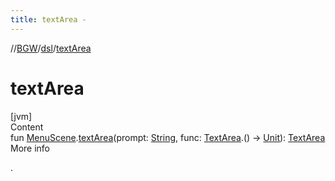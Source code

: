 ```yaml
---
title: textArea -
---
```

//[BGW](../../index.md)/[dsl](index.md)/[textArea](text-area.md)



# textArea  
[jvm]  
Content  
fun [MenuScene](../tools.aqua.bgw.core/-menu-scene/index.md).[textArea](text-area.md)(prompt: [String](https://kotlinlang.org/api/latest/jvm/stdlib/kotlin/-string/index.html), func: [TextArea](../tools.aqua.bgw.elements.uielements/-text-area/index.md).() -> [Unit](https://kotlinlang.org/api/latest/jvm/stdlib/kotlin/-unit/index.html)): [TextArea](../tools.aqua.bgw.elements.uielements/-text-area/index.md)  
More info  


.

  




